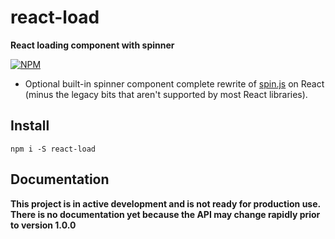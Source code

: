 # react-load

**React loading component with spinner**

[![NPM](https://nodei.co/npm/react-load.png?stars=true&downloads=true)](https://nodei.co/npm/react-load/)

* Optional built-in spinner component complete rewrite of [spin.js](http://fgnass.github.io/spin.js/) on React (minus the legacy bits that aren't supported by most React libraries).


## Install

`npm i -S react-load`


## Documentation

**This project is in active development and is not ready for production use. There is no documentation yet because the API may change rapidly prior to version 1.0.0**
